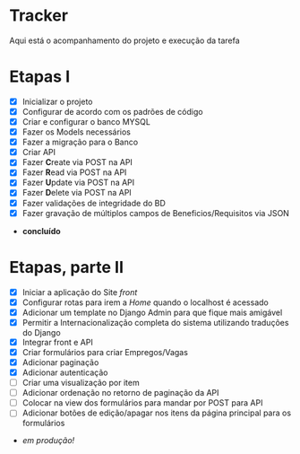 # Tracker
Aqui está o acompanhamento do projeto e execução da tarefa

# Etapas I
- [x] Inicializar o projeto
- [x] Configurar de acordo com os padrões de código
- [x] Criar e configurar o banco MYSQL
- [x] Fazer os Models necessários
- [x] Fazer a migração para o Banco
- [x] Criar API
- [x] Fazer **C**reate via POST na API
- [x] Fazer **R**ead via POST na API
- [x] Fazer **U**pdate via POST na API
- [x] Fazer **D**elete via POST na API
- [x] Fazer validações de integridade do BD
- [x] Fazer gravação de múltiplos campos de Beneficios/Requisitos via JSON
- **concluído**

# Etapas, parte II
- [x] Iniciar a aplicação do Site _front_
- [x] Configurar rotas para irem a _Home_ quando o localhost é acessado
- [x] Adicionar um template no Django Admin para que fique mais amigável
- [x] Permitir a Internacionalização completa do sistema utilizando traduções do Django
- [x] Integrar front e API
- [x] Criar formulários para criar Empregos/Vagas
- [x] Adicionar paginação
- [x] Adicionar autenticação
- [ ] Criar uma visualização por item
- [ ] Adicionar ordenação no retorno de paginação da API
- [ ] Colocar na view dos formulários para mandar por POST para API
- [ ] Adicionar botões de edição/apagar nos itens da página principal para os formulários
- _em produção!_
